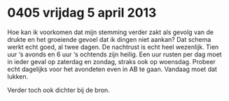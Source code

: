 # 0405 vrijdag 5 april 2013
Hoe kan ik voorkomen dat mijn stemming verder zakt als gevolg van de drukte en het groeiende gevoel dat ik dingen niet aankan? Dat schema werkt echt goed, al twee dagen. De nachtrust is echt heel wezenlijk. Tien uur ‘s avonds en 6 uur ‘s ochtends zijn heilig. Een uur rusten per dag moet in ieder geval op zaterdag en zondag, straks ook op woensdag. Probeer echt dagelijks voor het avondeten even in AB te gaan. Vandaag moet dat lukken.

Verder toch ook dichter bij de bron.




